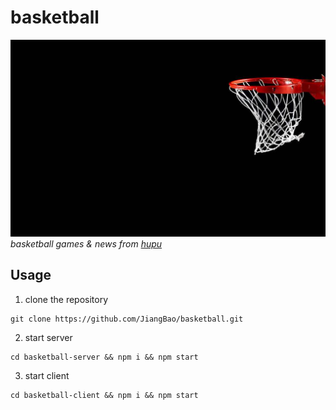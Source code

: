 # basketball
![banner](./public/img/banner.jpeg)
*basketball games & news from [hupu](http://nba.hupu.com)*

## Usage
1. clone the repository
```
git clone https://github.com/JiangBao/basketball.git
```

2. start server
```
cd basketball-server && npm i && npm start
```

3. start client
```
cd basketball-client && npm i && npm start
```